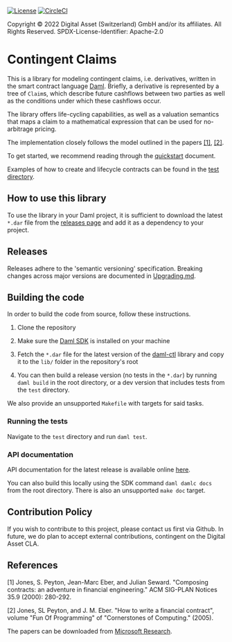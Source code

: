 [![License](https://img.shields.io/badge/License-Apache%202.0-blue.svg)](https://github.com/digital-asset/daml/blob/main/LICENSE)
[![CircleCI](https://circleci.com/gh/digital-asset/contingent-claims.svg?style=shield)](https://circleci.com/gh/digital-asset/contingent-claims)

Copyright © 2022 Digital Asset (Switzerland) GmbH and/or its affiliates. All Rights Reserved. SPDX-License-Identifier: Apache-2.0

# Contingent Claims

This is a library for modeling contingent claims, i.e. derivatives, written in the smart contract language [Daml](https://www.digitalasset.com/developers). Briefly, a derivative is represented by a tree of `Claim`s, which describe future cashflows between two parties as well as the conditions under which these cashflows occur.

The library offers life-cycling capabilities, as well as a valuation semantics that maps a claim to a mathematical expression that can be used for no-arbitrage pricing.

The implementation closely follows the model outlined in the papers [[1]](#1), [[2]](#2).

To get started, we recommend reading through the [quickstart](./QUICKSTART.md) document.

Examples of how to create and lifecycle contracts can be found in the [test directory](./test/daml/Test/FinancialContract.daml).

## How to use this library

To use the library in your Daml project, it is sufficient to download the latest `*.dar` file from the [releases page](https://github.com/digital-asset/contingent-claims/releases/) and add it as a dependency to your project.

## Releases

Releases adhere to the 'semantic versioning' specification. Breaking changes across major versions are documented in [Upgrading.md](./UPGRADING.md).

## Building the code

In order to build the code from source, follow these instructions.

1. Clone the repository

2. Make sure the [Daml SDK](https://docs.daml.com/getting-started/installation.html) is installed on your machine

3. Fetch the `*.dar` file for the latest version of the [daml-ctl](https://github.com/digital-asset/daml-ctl/releases) library and copy it to the `lib/` folder in the repository's root

4. You can then build a release version (no tests in the `*.dar`) by running `daml build` in the root directory, or a dev version that includes tests from the `test` directory.

We also provide an unsupported `Makefile` with targets for said tasks.

### Running the tests

Navigate to the `test` directory and run `daml test`.

### API documentation

API documentation for the latest release is available online [here](https://digital-asset.github.io/contingent-claims/).

You can also build this locally using the SDK command `daml damlc docs` from the root directory. There is also an unsupported `make doc` target.

## Contribution Policy

If you wish to contribute to this project, please contact us first via Github. In future, we do plan to accept external contributions, contingent on the Digital Asset CLA.

## References

<a id="1">[1]</a>
Jones, S. Peyton, Jean-Marc Eber, and Julian Seward.
"Composing contracts: an adventure in financial engineering."
ACM SIG-PLAN Notices 35.9 (2000): 280-292.

<a id="2">[2]</a>
Jones, SL Peyton, and J. M. Eber.
"How to write a financial contract",
volume "Fun Of Programming" of "Cornerstones of Computing." (2005).

The papers can be downloaded from [Microsoft Research](https://www.microsoft.com/en-us/research/publication/composing-contracts-an-adventure-in-financial-engineering/).
